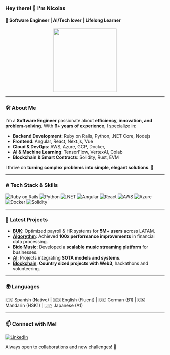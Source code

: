 ### Hey there! 👋 I'm Nicolas
#### 🚀 Software Engineer | AI/Tech lover | Lifelong Learner

<p align="center">
   <img align="center" width="200" src="[https://user-images.githubusercontent.com/1561955/106762302-fda9de00-6635-11eb-99be-3ef744e60c0e.png](https://avatars.githubusercontent.com/u/39562903?v=4)" />
</p>

---
### 🛠️ About Me
I'm a **Software Engineer** passionate about **efficiency, innovation, and problem-solving**. With **6+ years of experience**, I specialize in:
- **Backend Development**: Ruby on Rails, Python, .NET Core, Nodejs
- **Frontend**: Angular, React, Next.js, Vue
- **Cloud & DevOps**: AWS, Azure, GCP, Docker,
- **AI & Machine Learning**: TensorFlow, VertexAI, Colab
- **Blockchain & Smart Contracts**: Solidity, Rust, EVM

I thrive on **turning complex problems into simple, elegant solutions**. 🚀

---
### 🔥 Tech Stack & Skills

![Ruby on Rails](https://img.shields.io/badge/Ruby_on_Rails-CC0000?style=for-the-badge&logo=ruby-on-rails&logoColor=white)
![Python](https://img.shields.io/badge/Python-3776AB?style=for-the-badge&logo=python&logoColor=white)
![.NET](https://img.shields.io/badge/.NET-512BD4?style=for-the-badge&logo=dotnet&logoColor=white)
![Angular](https://img.shields.io/badge/Angular-DD0031?style=for-the-badge&logo=angular&logoColor=white)
![React](https://img.shields.io/badge/React-61DAFB?style=for-the-badge&logo=react&logoColor=black)
![AWS](https://img.shields.io/badge/AWS-232F3E?style=for-the-badge&logo=amazon-aws&logoColor=white)
![Azure](https://img.shields.io/badge/Azure-0078D4?style=for-the-badge&logo=microsoft-azure&logoColor=white)
![Docker](https://img.shields.io/badge/Docker-2496ED?style=for-the-badge&logo=docker&logoColor=white)
![Solidity](https://img.shields.io/badge/Solidity-363636?style=for-the-badge&logo=solidity&logoColor=white)

---
### 🚀 Latest Projects
- **[BUK](https://buk.cl/)**: Optimized payroll & HR systems for **5M+ users** across LATAM.
- **[Algorythm](https://algorythm.com/)**:  Achieved **100x performance improvements** in financial data processing.
- **[Bido Music](https://bido.com/)**:  Developed a **scalable music streaming platform** for businesses.
- **[AI](https://github.com/nicolaslizarazo)**: Projects integrating **SOTA models and systems**.
- **[Blockchain](https://github.com/nicolaslizarazo)**: **Country sized projects with Web3**, hackathons and volunteering.

---
### 🌍 Languages
🇪🇸 Spanish (Native) | 🇺🇸 English (Fluent) | 🇩🇪 German (B1) | 🇨🇳 Mandarin (HSK1) | 🇯🇵 Japanese (A1)

---
### 📫 Connect with Me!
[![LinkedIn](https://img.shields.io/badge/LinkedIn-0077B5?style=for-the-badge&logo=linkedin&logoColor=white)](https://www.linkedin.com/in/nicolaslizarazo/)


Always open to collaborations and new challenges! 🚀

